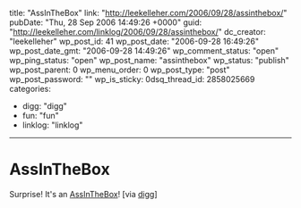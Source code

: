 title: "AssInTheBox"
link: "http://leekelleher.com/2006/09/28/assinthebox/"
pubDate: "Thu, 28 Sep 2006 14:49:26 +0000"
guid: "http://leekelleher.com/linklog/2006/09/28/assinthebox/"
dc_creator: "leekelleher"
wp_post_id: 41
wp_post_date: "2006-09-28 16:49:26"
wp_post_date_gmt: "2006-09-28 14:49:26"
wp_comment_status: "open"
wp_ping_status: "open"
wp_post_name: "assinthebox"
wp_status: "publish"
wp_post_parent: 0
wp_menu_order: 0
wp_post_type: "post"
wp_post_password: ""
wp_is_sticky: 0dsq_thread_id: 2858025669
categories:
  - digg: "digg"
  - fun: "fun"
  - linklog: "linklog"

---

# AssInTheBox

Surprise! It's an <a href="http://www.assinthebox.com/sites/assinthebox/" >AssInTheBox</a>! [via <a href="http://digg.com/gadgets/Send_Someone_an_Ass_in_a_Box">digg</a>]